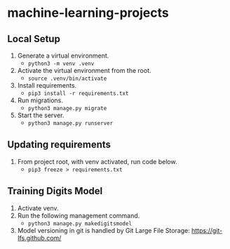 # machine-learning-projects

## Local Setup

1. Generate a virtual environment.
    - `python3 -m venv .venv`
2. Activate the virtual environment from the root.
    - `source .venv/bin/activate`
3. Install requirements.
    - `pip3 install -r requirements.txt`
4. Run migrations.
    - `python3 manage.py migrate`
5. Start the server.
    - `python3 manage.py runserver`

## Updating requirements

1. From project root, with venv activated, run code below.
    - `pip3 freeze > requirements.txt`

## Training Digits Model

1. Activate venv.
2. Run the following management command.
    - `python3 manage.py makedigitsmodel`
3. Model versioning in git is handled by Git Large File Storage: https://git-lfs.github.com/